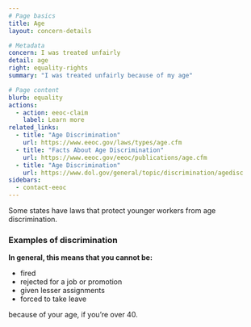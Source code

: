 ```yaml
---
# Page basics
title: Age
layout: concern-details

# Metadata
concern: I was treated unfairly
detail: age
right: equality-rights
summary: "I was treated unfairly because of my age"

# Page content
blurb: equality
actions:
  - action: eeoc-claim
    label: Learn more
related_links:
  - title: "Age Discrimination"
    url: https://www.eeoc.gov/laws/types/age.cfm
  - title: "Facts About Age Discrimination"
    url: https://www.eeoc.gov/eeoc/publications/age.cfm
  - title: "Age Discrimination"
    url: https://www.dol.gov/general/topic/discrimination/agedisc
sidebars:
  - contact-eeoc
---
```


Some states have laws that protect younger workers from age discrimination.

### Examples of discrimination

**In general, this means that you cannot be:**

- fired
- rejected for a job or promotion
- given lesser assignments
- forced to take leave

because of your age, if you’re over 40.
